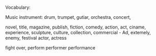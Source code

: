 Vocabulary:

Music instrument:
drum, trumpet, gutiar, 
orchestra, concert,

novel, title, magazine, publish, fiction, comedy, action, act, ciname, experience, sculpture, culture, collection, commercial - Ad, extemely, enemy, festival
actor, actress

fight over, 
perform
performer
performance
